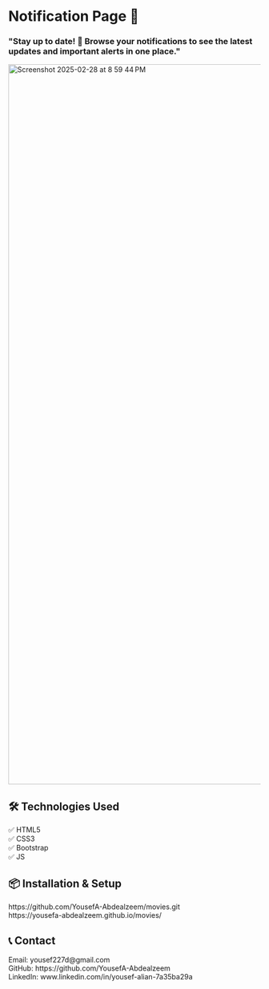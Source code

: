 # Notification Page 📜
<h3>"Stay up to date! 🔔 Browse your notifications to see the latest updates and important alerts in one place."</h3>
<img width="1440" alt="Screenshot 2025-02-28 at 8 59 44 PM" src="https://github.com/user-attachments/assets/8d9dbcf7-e91b-4a19-8045-93f3bd47b4e2" />
<h2>🛠️ Technologies Used</h2>
✅ HTML5<br>
✅ CSS3<br>
✅ Bootstrap<br>
✅ JS<br>
<h2>📦 Installation & Setup</h2>
https://github.com/YousefA-Abdealzeem/movies.git<br>
https://yousefa-abdealzeem.github.io/movies/<br>
<h2>📞 Contact</h2>
Email: yousef227d@gmail.com<br>
GitHub: https://github.com/YousefA-Abdealzeem<br>
LinkedIn: www.linkedin.com/in/yousef-alian-7a35ba29a<br>

